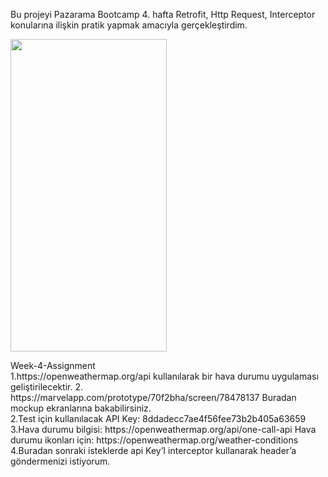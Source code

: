 Bu projeyi Pazarama Bootcamp 4. hafta Retrofit, Http Request, Interceptor konularına ilişkin pratik yapmak amacıyla gerçekleştirdim.
<p float="left">
  <img src="https://user-images.githubusercontent.com/78666794/196744204-cd8218f4-3970-4f54-b06b-904da1fe41ef.gif" width="250" height="500"/>
</p>
Week-4-Assignment
<br>
1.https://openweathermap.org/api kullanılarak bir hava durumu uygulaması geliştirilecektir. 2. https://marvelapp.com/prototype/70f2bha/screen/78478137 Buradan mockup ekranlarına bakabilirsiniz.
<br>
2.Test için kullanılacak API Key: 8ddadecc7ae4f56fee73b2b405a63659
<br>
3.Hava durumu bilgisi: https://openweathermap.org/api/one-call-api Hava durumu ikonları için: https://openweathermap.org/weather-conditions
<br>
4.Buradan sonraki isteklerde api Key’I interceptor kullanarak header’a göndermenizi istiyorum.

